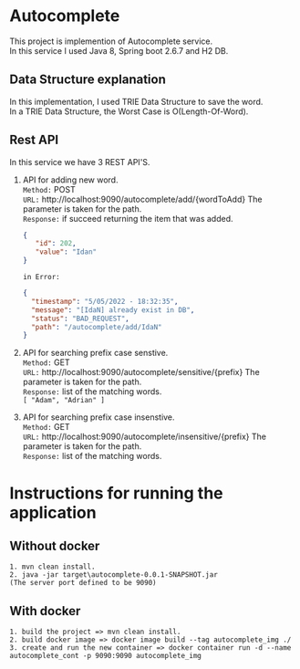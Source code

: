 # Autocomplete
This project is implemention of Autocomplete service.</br>
In this service I used Java 8, Spring boot 2.6.7 and H2 DB.

## Data Structure explanation
 In this implementation, I used TRIE Data Structure to save the word.</br>
 In a TRIE Data Structure, the Worst Case is O(Length-Of-Word).

## Rest API
In this service we have 3 REST API'S.</br>
 1. API for adding new word.</br>
      `Method:` POST</br>
      `URL:` http://localhost:9090/autocomplete/add/{wordToAdd} The parameter is taken for the path.</br>
      `Response:`  if succeed returning the item that was added.</br>
       ```json
       {
          "id": 202,
          "value": "Idan"
       }
       ```
      `in Error:`
      
      ```json
      {
        "timestamp": "5/05/2022 - 18:32:35",
        "message": "[IdaN] already exist in DB",
        "status": "BAD_REQUEST",
        "path": "/autocomplete/add/IdaN"
      }
      ```
2. API for searching prefix case senstive.</br>
      `Method:` GET</br>
      `URL:` http://localhost:9090/autocomplete/sensitive/{prefix} The parameter is taken for the path.</br>
      `Response:` list of the matching words.</br>
       `
       [
         "Adam",
         "Adrian"
       ]
       `  
3. API for searching prefix case insenstive.</br>
      `Method:` GET</br>
      `URL:` http://localhost:9090/autocomplete/insensitive/{prefix} The parameter is taken for the path.</br>
      `Response:`  list of the matching words.</br>
      
   
# Instructions for running the application
## Without docker
    1. mvn clean install.
    2. java -jar target\autocomplete-0.0.1-SNAPSHOT.jar 
    (The server port defined to be 9090)
## With docker
    1. build the project => mvn clean install.
    2. build docker image => docker image build --tag autocomplete_img ./
    3. create and run the new container => docker container run -d --name autocomplete_cont -p 9090:9090 autocomplete_img

